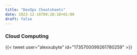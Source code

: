 ```yaml
---
title: "DevOps Cheatsheets"
date: 2023-12-16T09:28:18+01:00
draft: false
---
```

### Cloud Computing
{{< tweet user="alexxubyte" id="1735700099261780259" >}}
